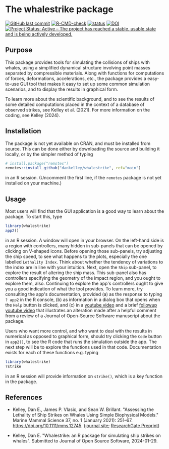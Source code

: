 # The whalestrike package

<!-- badges: start -->


[![GitHub last commit](https://img.shields.io/github/last-commit/dankelley/whalestrike)](https://img.shields.io/github/last-commit/dankelley/whalestrike)
[![R-CMD-check](https://github.com/dankelley/whalestrike/actions/workflows/R-CMD-check.yaml/badge.svg)](https://github.com/dankelley/whalestrike/actions/workflows/R-CMD-check.yaml)
[![status](https://joss.theoj.org/papers/570201320eb0182aa487026819021c50/status.svg)](https://joss.theoj.org/papers/570201320eb0182aa487026819021c50)
[![DOI](https://zenodo.org/badge/DOI/10.5281/zenodo.11372537.svg)](https://doi.org/10.5281/zenodo.11372537)
[![Project Status: Active – The project has reached a stable, usable state and is being actively developed.](https://www.repostatus.org/badges/latest/active.svg)](https://www.repostatus.org/#active)


<!-- badges: end -->

## Purpose

This package provides tools for simulating the collisions of ships
with whales, using a simplified dynamical structure involving point
masses separated by compressible materials. Along with functions for
computations of forces, deformations, accelerations, etc., the package
provides a easy-to-use GUI tool that makes it easy to set up some
common simulation scenarios, and to display the results in graphical
form.

To learn more about the scientific background, and to see the results
of some detailed computations placed in the context of a database of
observed strikes, see Kelley et al. (2021). For more information on
the coding, see Kelley (2024).

## Installation

The package is not yet available on CRAN, and must be installed from
source. This can be done either by downloading the source and building
it locally, or by the simpler method of typing
```R
# install.package("remotes")
remotes::install_github("dankelley/whalestrike", ref="main")
```
in an R session.  (Uncomment the first line, if the `remotes`
package is not yet installed on your machine.)

## Usage

Most users will find that the GUI application is a good way to learn about the
package.  To start this, type

```R
library(whalestrike)
app2()
```

in an R session.  A window will open in your browser.  On the
left-hand side is a region with controllers, many hidden in sub-panels
that can be opened by clicking on V-shaped icons.  Before opening
those sub-panels, try adjusting the ship speed, to see what happens to
the plots, especially the one labelled `Lethality Index`. Think about
whether the tendency of variations to the index are in line with your
intuition. Next, open the `Ship` sub-panel, to explore the result of
altering the ship mass.  This sub-panel also has controllers
specifying the geometry of the impact region, and you ought to explore
them, also. Continuing to explore the app's controllers ought to give
you a good indication of what the tool provides. To learn more, try
consulting the app's documentation, provided (a) as the response to
typing `? app2` in the R console, (b) as information in a dialog box
that opens when the `Help` button is clicked, and (c) in a [youtube
video](https://youtu.be/kTMl3nXa5A4) and a brief [followup youtube
video](https://youtu.be/f8nHGikb9ug) that illustrates an alteration
made after a helpful comment from a review of a Journal of Open-Source
Software manuscript about the package.

Users who want more control, and who want to deal with the results in
numerical as opposed to graphical form, should try clicking the `Code`
button in `app2()`, to see the R code that runs the simulation outside
the app.  The next step will be to explore the functions used in that
code.  Documentation exists for each of these functions e.g. typing
```R
library(whalestrike)
?strike
```
in an R session will provide information on `strike()`, which is a key
function in the package.

## References


* Kelley, Dan E., James P. Vlasic, and Sean W. Brillant. "Assessing
  the Lethality of Ship Strikes on Whales Using Simple Biophysical
  Models." Marine Mammal Science 37, no. 1 (January 2021): 251–67.
  https://doi.org/10.1111/mms.12745. ([journal
  site](https://doi.org/10.1111/mms.12745); [ResearchGate
  Preprint](https://www.researchgate.net/publication/344748816_Assessing_the_lethality_of_ship_strikes_on_whales_using_simple_biophysical_models))

* Kelley, Dan E. "Whalestrike: an R package for simulating ship
  strikes on whales". Submitted to Journal of Open Source Software,
  2024-01-29.
